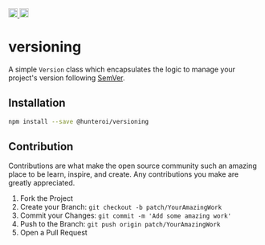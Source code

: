 <a href="https://www.npmjs.com/package/@hunteroi/versioning">
  <img src="https://badge.fury.io/js/%40hunteroi%2Fversioning.svg" alt="npm version" height="18"/>
</a>
<img src="https://img.shields.io/badge/Built%20with-TCR-green" alt="built with tcr" height="18" />

# versioning

A simple `Version` class which encapsulates the logic to manage your project's version following [SemVer](https://semver.org/).

## Installation

```sh
npm install --save @hunteroi/versioning
```

## Contribution

Contributions are what make the open source community such an amazing place to be learn, inspire, and create. Any contributions you make are greatly appreciated.

1. Fork the Project
2. Create your Branch: `git checkout -b patch/YourAmazingWork`
3. Commit your Changes: `git commit -m 'Add some amazing work'`
4. Push to the Branch: `git push origin patch/YourAmazingWork`
5. Open a Pull Request
